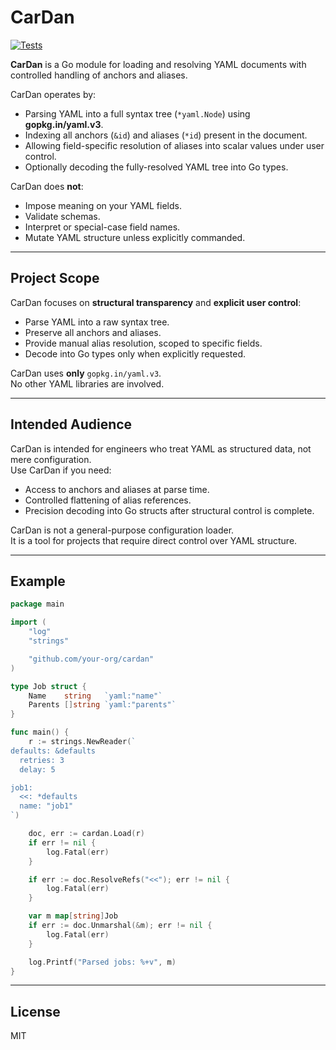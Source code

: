 # CarDan

[![Tests](https://github.com/theraccoonbear/CarDan/actions/workflows/test.yml/badge.svg)](https://github.com/theraccoonbear/CarDan/actions/workflows/test.yml)


**CarDan** is a Go module for loading and resolving YAML documents with controlled handling of anchors and aliases.

CarDan operates by:

- Parsing YAML into a full syntax tree (`*yaml.Node`) using **gopkg.in/yaml.v3**.
- Indexing all anchors (`&id`) and aliases (`*id`) present in the document.
- Allowing field-specific resolution of aliases into scalar values under user control.
- Optionally decoding the fully-resolved YAML tree into Go types.

CarDan does **not**:

- Impose meaning on your YAML fields.
- Validate schemas.
- Interpret or special-case field names.
- Mutate YAML structure unless explicitly commanded.

---

## Project Scope

CarDan focuses on **structural transparency** and **explicit user control**:

- Parse YAML into a raw syntax tree.
- Preserve all anchors and aliases.
- Provide manual alias resolution, scoped to specific fields.
- Decode into Go types only when explicitly requested.

CarDan uses **only** `gopkg.in/yaml.v3`.  
No other YAML libraries are involved.

---

## Intended Audience

CarDan is intended for engineers who treat YAML as structured data, not mere configuration.  
Use CarDan if you need:

- Access to anchors and aliases at parse time.
- Controlled flattening of alias references.
- Precision decoding into Go structs after structural control is complete.

CarDan is not a general-purpose configuration loader.  
It is a tool for projects that require direct control over YAML structure.

---

## Example

```go
package main

import (
	"log"
	"strings"

	"github.com/your-org/cardan"
)

type Job struct {
	Name    string   `yaml:"name"`
	Parents []string `yaml:"parents"`
}

func main() {
	r := strings.NewReader(`
defaults: &defaults
  retries: 3
  delay: 5

job1:
  <<: *defaults
  name: "job1"
`)

	doc, err := cardan.Load(r)
	if err != nil {
		log.Fatal(err)
	}

	if err := doc.ResolveRefs("<<"); err != nil {
		log.Fatal(err)
	}

	var m map[string]Job
	if err := doc.Unmarshal(&m); err != nil {
		log.Fatal(err)
	}

	log.Printf("Parsed jobs: %+v", m)
}
```

---

## License

MIT
